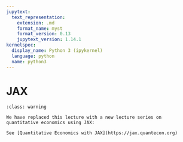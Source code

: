 ```yaml
---
jupytext:
  text_representation:
    extension: .md
    format_name: myst
    format_version: 0.13
    jupytext_version: 1.14.1
kernelspec:
  display_name: Python 3 (ipykernel)
  language: python
  name: python3
---
```


# JAX

```{admonition} New website
:class: warning

We have replaced this lecture with a new lecture series on quantitative economics using JAX:

See [Quantitative Economics with JAX](https://jax.quantecon.org)
```